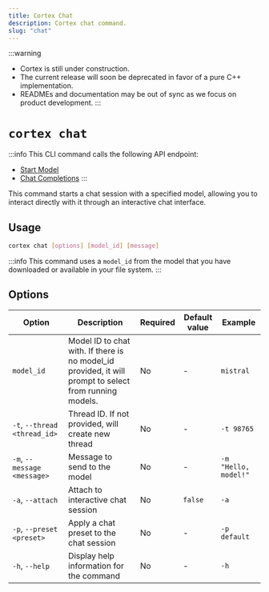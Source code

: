 ```yaml
---
title: Cortex Chat
description: Cortex chat command.
slug: "chat"
---
```


:::warning
- Cortex is still under construction.
- The current release will soon be deprecated in favor of a pure C++ implementation.
- READMEs and documentation may be out of sync as we focus on product development.
:::

# `cortex chat`
:::info
This CLI command calls the following API endpoint:
- [Start Model](/api-reference#tag/models/post/v1/models/{modelId}/start)
- [Chat Completions](/api-reference#tag/inference/post/v1/chat/completions)
:::

This command starts a chat session with a specified model, allowing you to interact directly with it through an interactive chat interface.

## Usage

```bash
cortex chat [options] [model_id] [message]
```
:::info
This command uses a `model_id` from the model that you have downloaded or available in your file system.
:::

## Options

| Option                        | Description                                                                                     | Required | Default value | Example                       |
| ----------------------------- | ----------------------------------------------------------------------------------------------- | -------- | ------------- | ----------------------------- |
| `model_id`                    | Model ID to chat with. If there is no model_id provided, it will prompt to select from running models. | No       | -             | `mistral`                       |
| `-t`, `--thread <thread_id>`  | Thread ID. If not provided, will create new thread                                               | No       | -             | `-t 98765`                    |
| `-m`, `--message <message>`   | Message to send to the model                                                                     | No       | -             | `-m "Hello, model!"`          |
| `-a`, `--attach`              | Attach to interactive chat session                                                               | No       | `false`       | `-a`                          |
| `-p`, `--preset <preset>`     | Apply a chat preset to the chat session                                                          | No       | -             | `-p default`                  |
| `-h`, `--help`                | Display help information for the command                                                         | No       | -             | `-h`                          |

